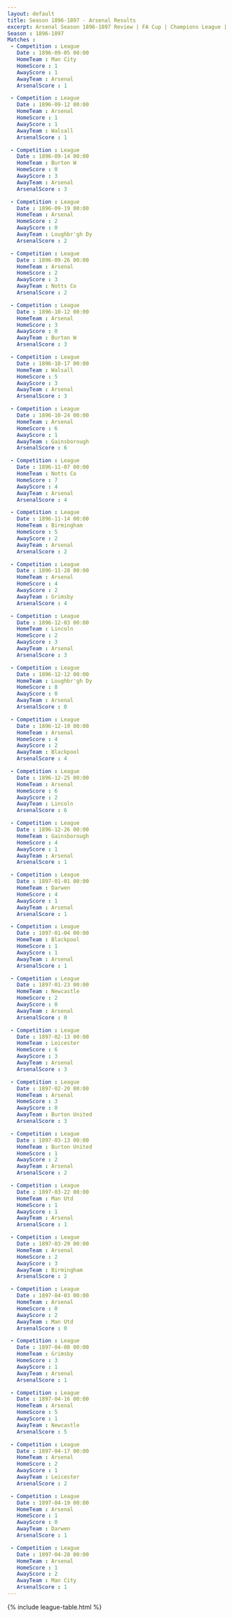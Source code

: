 ```yaml
---
layout: default
title: Season 1896-1897 - Arsenal Results 
excerpt: Arsenal Season 1896-1897 Review | FA Cup | Champions League | League Cup 
Season : 1896-1897
Matches :
 - Competition : League
   Date : 1896-09-05 00:00
   HomeTeam : Man City
   HomeScore : 1
   AwayScore : 1
   AwayTeam : Arsenal
   ArsenalScore : 1

 - Competition : League
   Date : 1896-09-12 00:00
   HomeTeam : Arsenal
   HomeScore : 1
   AwayScore : 1
   AwayTeam : Walsall
   ArsenalScore : 1

 - Competition : League
   Date : 1896-09-14 00:00
   HomeTeam : Burton W
   HomeScore : 0
   AwayScore : 3
   AwayTeam : Arsenal
   ArsenalScore : 3

 - Competition : League
   Date : 1896-09-19 00:00
   HomeTeam : Arsenal
   HomeScore : 2
   AwayScore : 0
   AwayTeam : Loughbr'gh Dy
   ArsenalScore : 2

 - Competition : League
   Date : 1896-09-26 00:00
   HomeTeam : Arsenal
   HomeScore : 2
   AwayScore : 3
   AwayTeam : Notts Co
   ArsenalScore : 2

 - Competition : League
   Date : 1896-10-12 00:00
   HomeTeam : Arsenal
   HomeScore : 3
   AwayScore : 0
   AwayTeam : Burton W
   ArsenalScore : 3

 - Competition : League
   Date : 1896-10-17 00:00
   HomeTeam : Walsall
   HomeScore : 5
   AwayScore : 3
   AwayTeam : Arsenal
   ArsenalScore : 3

 - Competition : League
   Date : 1896-10-24 00:00
   HomeTeam : Arsenal
   HomeScore : 6
   AwayScore : 1
   AwayTeam : Gainsborough
   ArsenalScore : 6

 - Competition : League
   Date : 1896-11-07 00:00
   HomeTeam : Notts Co
   HomeScore : 7
   AwayScore : 4
   AwayTeam : Arsenal
   ArsenalScore : 4

 - Competition : League
   Date : 1896-11-14 00:00
   HomeTeam : Birmingham
   HomeScore : 5
   AwayScore : 2
   AwayTeam : Arsenal
   ArsenalScore : 2

 - Competition : League
   Date : 1896-11-28 00:00
   HomeTeam : Arsenal
   HomeScore : 4
   AwayScore : 2
   AwayTeam : Grimsby
   ArsenalScore : 4

 - Competition : League
   Date : 1896-12-03 00:00
   HomeTeam : Lincoln
   HomeScore : 2
   AwayScore : 3
   AwayTeam : Arsenal
   ArsenalScore : 3

 - Competition : League
   Date : 1896-12-12 00:00
   HomeTeam : Loughbr'gh Dy
   HomeScore : 8
   AwayScore : 0
   AwayTeam : Arsenal
   ArsenalScore : 0

 - Competition : League
   Date : 1896-12-19 00:00
   HomeTeam : Arsenal
   HomeScore : 4
   AwayScore : 2
   AwayTeam : Blackpool
   ArsenalScore : 4

 - Competition : League
   Date : 1896-12-25 00:00
   HomeTeam : Arsenal
   HomeScore : 6
   AwayScore : 2
   AwayTeam : Lincoln
   ArsenalScore : 6

 - Competition : League
   Date : 1896-12-26 00:00
   HomeTeam : Gainsborough
   HomeScore : 4
   AwayScore : 1
   AwayTeam : Arsenal
   ArsenalScore : 1

 - Competition : League
   Date : 1897-01-01 00:00
   HomeTeam : Darwen
   HomeScore : 4
   AwayScore : 1
   AwayTeam : Arsenal
   ArsenalScore : 1

 - Competition : League
   Date : 1897-01-04 00:00
   HomeTeam : Blackpool
   HomeScore : 1
   AwayScore : 1
   AwayTeam : Arsenal
   ArsenalScore : 1

 - Competition : League
   Date : 1897-01-23 00:00
   HomeTeam : Newcastle
   HomeScore : 2
   AwayScore : 0
   AwayTeam : Arsenal
   ArsenalScore : 0

 - Competition : League
   Date : 1897-02-13 00:00
   HomeTeam : Leicester
   HomeScore : 6
   AwayScore : 3
   AwayTeam : Arsenal
   ArsenalScore : 3

 - Competition : League
   Date : 1897-02-20 00:00
   HomeTeam : Arsenal
   HomeScore : 3
   AwayScore : 0
   AwayTeam : Burton United
   ArsenalScore : 3

 - Competition : League
   Date : 1897-03-13 00:00
   HomeTeam : Burton United
   HomeScore : 1
   AwayScore : 2
   AwayTeam : Arsenal
   ArsenalScore : 2

 - Competition : League
   Date : 1897-03-22 00:00
   HomeTeam : Man Utd
   HomeScore : 1
   AwayScore : 1
   AwayTeam : Arsenal
   ArsenalScore : 1

 - Competition : League
   Date : 1897-03-29 00:00
   HomeTeam : Arsenal
   HomeScore : 2
   AwayScore : 3
   AwayTeam : Birmingham
   ArsenalScore : 2

 - Competition : League
   Date : 1897-04-03 00:00
   HomeTeam : Arsenal
   HomeScore : 0
   AwayScore : 2
   AwayTeam : Man Utd
   ArsenalScore : 0

 - Competition : League
   Date : 1897-04-08 00:00
   HomeTeam : Grimsby
   HomeScore : 3
   AwayScore : 1
   AwayTeam : Arsenal
   ArsenalScore : 1

 - Competition : League
   Date : 1897-04-16 00:00
   HomeTeam : Arsenal
   HomeScore : 5
   AwayScore : 1
   AwayTeam : Newcastle
   ArsenalScore : 5

 - Competition : League
   Date : 1897-04-17 00:00
   HomeTeam : Arsenal
   HomeScore : 2
   AwayScore : 1
   AwayTeam : Leicester
   ArsenalScore : 2

 - Competition : League
   Date : 1897-04-19 00:00
   HomeTeam : Arsenal
   HomeScore : 1
   AwayScore : 0
   AwayTeam : Darwen
   ArsenalScore : 1

 - Competition : League
   Date : 1897-04-28 00:00
   HomeTeam : Arsenal
   HomeScore : 1
   AwayScore : 2
   AwayTeam : Man City
   ArsenalScore : 1
---
```



{% include league-table.html %}